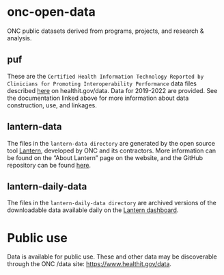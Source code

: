 # onc-open-data
ONC public datasets derived from programs, projects, and research &amp; analysis.
## puf
These are the `Certified Health Information Technology Reported by Clinicians for Promoting Interoperability Performance` data files described [here](https://healthit.gov/data/data) on healthit.gov/data. Data for 2019-2022 are provided. See the documentation linked above for more information about data construction, use, and linkages.
## lantern-data
The files in the `lantern-data directory` are generated by the open source tool [Lantern](https://lantern.healthit.gov/?tab=dashboard_tab), developed by ONC and its contractors. More information can be found on the “About Lantern” page on the website, and the GitHub repository can be found [here](https://github.com/onc-healthit/lantern-back-end).
## lantern-daily-data
The files in the `lantern-daily-data directory` are archived versions of the downloadable data available daily on the [Lantern dashboard](https://lantern.healthit.gov/).
# Public use
Data is available for public use. These and other data may be discoverable through the ONC /data site: https://www.healthit.gov/data.
